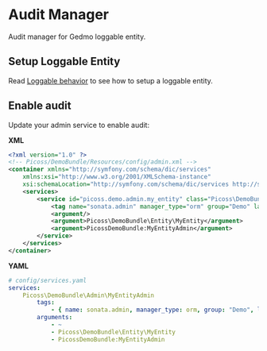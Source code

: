 Audit Manager
=============

Audit manager for Gedmo loggable entity.

## Setup Loggable Entity

Read [Loggable behavior](http://github.com/l3pp4rd/DoctrineExtensions/blob/master/doc/loggable.md) to see how to setup a loggable entity.

## Enable audit

Update your admin service to enable audit:

**XML**
``` xml
<?xml version="1.0" ?>
<!-- Picoss/DemoBundle/Resources/config/admin.xml -->
<container xmlns="http://symfony.com/schema/dic/services"
    xmlns:xsi="http://www.w3.org/2001/XMLSchema-instance"
    xsi:schemaLocation="http://symfony.com/schema/dic/services http://symfony.com/schema/dic/services/services-1.0.xsd">
    <services>
        <service id="picoss.demo.admin.my_entity" class="Picoss\DemoBundle\Admin\MyEntityAdmin">
            <tag name="sonata.admin" manager_type="orm" group="Demo" label="Entity" audit="true" />
            <argument/>
            <argument>Picoss\DemoBundle\Entity\MyEntity</argument>
            <argument>PicossDemoBundle:MyEntityAdmin</argument>
        </service>
    </services>
</container>
```

**YAML**
``` yaml
# config/services.yaml
services:
    Picoss\DemoBundle\Admin\MyEntityAdmin
        tags:
            - { name: sonata.admin, manager_type: orm, group: "Demo", label: "Entity", audit: true }
        arguments:
            - ~
            - Picoss\DemoBundle\Entity\MyEntity
            - PicossDemoBundle:MyEntityAdmin
```
